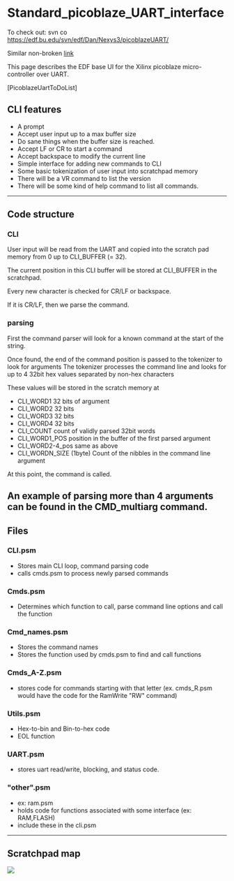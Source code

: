# Standard_picoblaze_UART_interface
To check out:
svn co https://edf.bu.edu/svn/edf/Dan/Nexys3/picoblazeUART/

Similar non-broken [link](http://gauss.bu.edu/redmine/projects/g2-quad-pulser/repository/g2-quad-pulser-firmware/show/ADC_Board/trunk/src/uC)

This page describes the EDF base UI for the Xilinx picoblaze micro-controller over UART.

[PicoblazeUartToDoList]

## CLI features
 * A prompt
 * Accept user input up to a max buffer size
 * Do sane things when the buffer size is reached.
 * Accept LF or CR to start a command
 * Accept backspace to modify the current line
 * Simple interface for adding new commands to CLI
 * Some basic tokenization of user input into scratchpad memory
 * There will be a VR command to list the version
 * There will be some kind of help command to list all commands.
----
## Code structure
### CLI
User input will be read from the UART and copied into the scratch pad memory from 0 up to CLI_BUFFER (= 32).

The current position in this CLI buffer will be stored at CLI_BUFFER in the scratchpad.

Every new character is checked for CR/LF or backspace.

If it is CR/LF, then we parse the command.

### parsing
First the command parser will look for a known command at the start of the string.

Once found, the end of the command position is passed to the tokenizer to look for arguments
The tokenizer processes the command line and looks for up to 4 32bit hex values separated by non-hex characters

These values will be stored in the scratch memory at
 * CLI_WORD1 32 bits of argument
 * CLI_WORD2 32 bits
 * CLI_WORD3 32 bits
 * CLI_WORD4 32 bits
 * CLI_COUNT count of validly parsed 32bit words
 * CLI_WORD1_POS position in the buffer of the first parsed argument
 * CLI_WORD2-4_pos same as above
 * CLI_WORDN_SIZE (1byte) Count of the nibbles in the command line argument

At this point, the command is called.

An example of parsing more than 4 arguments can be found in the CMD_multiarg command.
----
## Files

### CLI.psm
 * Stores main CLI loop, command parsing code
 * calls cmds.psm to process newly parsed commands
### Cmds.psm
 * Determines which function to call, parse command line options and call the function
### Cmd_names.psm
 * Stores the command names
 * Stores the function used by cmds.psm to find and call functions
### Cmds_A-Z.psm
 * stores code for commands starting with that letter (ex. cmds_R.psm would have the code for the RamWrite "RW" command)
### Utils.psm
 * Hex-to-bin and Bin-to-hex code
 * EOL function
### UART.psm
 * stores uart read/write, blocking, and status code.
### "other".psm
 * ex: ram.psm
 * holds code for functions associated with some interface (ex: RAM,FLASH)
 * include these in the cli.psm
----
## Scratchpad map
<img src="picoblazeScratchRam_new.png">
